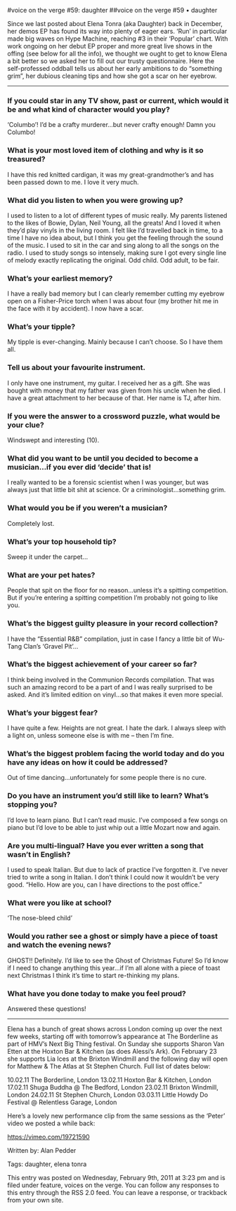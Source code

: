 #voice on the verge #59: daughter
##voice on the verge #59 • daughter

Since we last posted about Elena Tonra (aka Daughter) back in December, her demos EP has found its way into plenty of eager ears. ‘Run’ in particular made big waves on Hype Machine, reaching #3 in their ‘Popular’ chart. With work ongoing on her debut EP proper and more great live shows in the offing (see below for all the info), we thought we ought to get to know Elena a bit better so we asked her to fill out our trusty questionnaire. Here the self-professed oddball tells us about her early ambitions to do “something grim”, her dubious cleaning tips and how she got a scar on her eyebrow.

* * *

### If you could star in any TV show, past or current, which would it be and what kind of character would you play?

‘Columbo’! I’d be a crafty murderer…but never crafty enough! Damn you Columbo!

### What is your most loved item of clothing and why is it so treasured?

I have this red knitted cardigan, it was my great-grandmother’s and has been passed down to me. I love it very much.

### What did you listen to when you were growing up?

I used to listen to a lot of different types of music really. My parents listened to the likes of Bowie, Dylan, Neil Young, all the greats! And I loved it when they’d play vinyls in the living room. I felt like I’d travelled back in time, to a time I have no idea about, but I think you get the feeling through the sound of the music. I used to sit in the car and sing along to all the songs on the radio. I used to study songs so intensely, making sure I got every single line of melody exactly replicating the original. Odd child. Odd adult, to be fair.

### What’s your earliest memory?

I have a really bad memory but I can clearly remember cutting my eyebrow open on a Fisher-Price torch when I was about four (my brother hit me in the face with it by accident). I now have a scar.

### What’s your tipple?

My tipple is ever-changing. Mainly because I can’t choose. So I have them all.

### Tell us about your favourite instrument.

I only have one instrument, my guitar. I received her as a gift. She was bought with money that my father was given from his uncle when he died. I have a great attachment to her because of that. Her name is TJ, after him.

### If you were the answer to a crossword puzzle, what would be your clue?

Windswept and interesting (10).

### What did you want to be until you decided to become a musician…if you ever did ‘decide’ that is!

I really wanted to be a forensic scientist when I was younger, but was always just that little bit shit at science. Or a criminologist…something grim.

### What would you be if you weren’t a musician?

Completely lost.

### What’s your top household tip?

Sweep it under the carpet…

### What are your pet hates?

People that spit on the floor for no reason…unless it’s a spitting competition. But if you’re entering a spitting competition I’m probably not going to like you.

### What’s the biggest guilty pleasure in your record collection?

I have the “Essential R&B” compilation, just in case I fancy a little bit of Wu-Tang Clan’s ‘Gravel Pit’…

### What’s the biggest achievement of your career so far?

I think being involved in the Communion Records compilation. That was such an amazing record to be a part of and I was really surprised to be asked. And it’s limited edition on vinyl…so that makes it even more special.

### What’s your biggest fear?

I have quite a few. Heights are not great. I hate the dark. I always sleep with a light on, unless someone else is with me – then I’m fine.

### What’s the biggest problem facing the world today and do you have any ideas on how it could be addressed?

Out of time dancing…unfortunately for some people there is no cure.

### Do you have an instrument you’d still like to learn? What’s stopping you?

I’d love to learn piano. But I can’t read music. I’ve composed a few songs on piano but I’d love to be able to just whip out a little Mozart now and again.

### Are you multi-lingual? Have you ever written a song that wasn’t in English?

I used to speak Italian. But due to lack of practice I’ve forgotten it. I’ve never tried to write a song in Italian. I don’t think I could now it wouldn’t be very good. “Hello. How are you, can I have directions to the post office.”

### What were you like at school?

‘The nose-bleed child’

### Would you rather see a ghost or simply have a piece of toast and watch the evening news?

GHOST!! Definitely. I’d like to see the Ghost of Christmas Future! So I’d know if I need to change anything this year…if I’m all alone with a piece of toast next Christmas I think it’s time to start re-thinking my plans.

### What have you done today to make you feel proud?

Answered these questions!

* * *

Elena has a bunch of great shows across London coming up over the next few weeks, starting off with tomorrow’s appearance at The Borderline as part of HMV’s Next Big Thing festival. On Sunday she supports Sharon Van Etten at the Hoxton Bar & Kitchen (as does Alessi’s Ark). On February 23 she supports Lia Ices at the Brixton Windmill and the following day will open for Matthew & The Atlas at St Stephen Church. Full list of dates below:

10.02.11 The Borderline, London
13.02.11 Hoxton Bar & Kitchen, London
17.02.11 Shuga Buddha @ The Bedford, London
23.02.11 Brixton Windmill, London
24.02.11 St Stephen Church, London
03.03.11 Little Howdy Do Festival @ Relentless Garage, London

Here’s a lovely new performance clip from the same sessions as the ‘Peter’ video we posted a while back:

https://vimeo.com/19721590

Written by: Alan Pedder

Tags: daughter, elena tonra

This entry was posted on Wednesday, February 9th, 2011 at 3:23 pm and is filed under feature, voices on the verge. You can follow any responses to this entry through the RSS 2.0 feed. You can leave a response, or trackback from your own site. 
